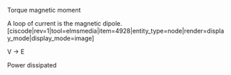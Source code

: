 Torque magnetic moment

A loop of current is the magnetic dipole. 
[ciscode|rev=1|tool=elmsmedia|item=4928|entity_type=node|render=display_mode|display_mode=image]

V -> E

Power dissipated